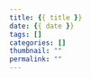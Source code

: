 ```yaml
---
title: {{ title }}
date: {{ date }}
tags: []
categories: []
thumbnail: ""
permalink: ""
---
```


<!-- excerpt -->
<!-- toc -->